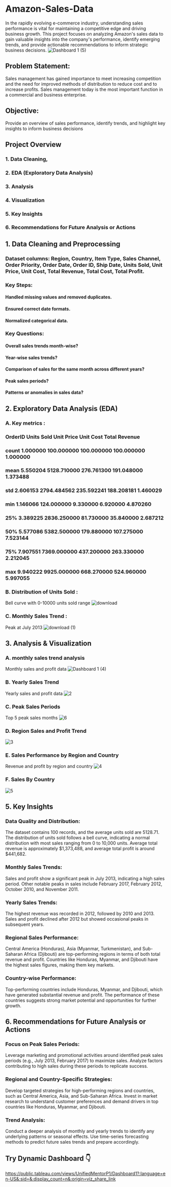 # Amazon-Sales-Data
In the rapidly evolving e-commerce industry, understanding sales performance is vital for maintaining a competitive edge and driving business growth. This project focuses on analyzing Amazon's sales data to gain valuable insights into the company's performance, identify emerging trends, and provide actionable recommendations to inform strategic business decisions.
![Dashboard 1 (5)](https://github.com/kaifahmed2002/Amazon-Sales-Data/assets/92524691/7d9b004e-2b1a-48cd-835e-5a53793ce3a0)

## Problem Statement:
Sales management has gained importance to meet increasing competition and the
need for improved methods of distribution to reduce cost and to increase profits. Sales
management today is the most important function in a commercial and business
enterprise.

## Objective: 
Provide an overview of sales performance, identify trends, and highlight key insights to inform business decisions

## Project Overview

### 1. Data Cleaning, 
### 2. EDA (Exploratory Data Analysis)
### 3. Analysis 
### 4. Visualization
### 5. Key Insights
### 6. Recommendations for Future Analysis or Actions



## 1. Data Cleaning and Preprocessing

### Dataset columns: Region, Country, Item Type, Sales Channel, Order Priority, Order Date, Order ID, Ship Date, Units Sold, Unit Price, Unit Cost, Total Revenue, Total Cost, Total Profit.

### Key Steps:
#### Handled missing values and removed duplicates.
#### Ensured correct date formats.
#### Normalized categorical data.

### Key Questions:
#### Overall sales trends month-wise?
#### Year-wise sales trends?
#### Comparison of sales for the same month across different years?
#### Peak sales periods?
#### Patterns or anomalies in sales data?

## 2. Exploratory Data Analysis (EDA)

### A. Key metrics :
###        OrderID    Units Sold  Unit Price  Unit Cost   Total Revenue  
### count  1.000000   100.000000  100.000000  100.000000   1.000000 
### mean   5.550204  5128.710000  276.761300  191.048000   1.373488   
### std    2.606153  2794.484562  235.592241  188.208181   1.460029  
### min    1.146066   124.000000    9.330000    6.920000   4.870260   
### 25%    3.389225 2836.250000   81.730000   35.840000   2.687212  
### 50%    5.577086  5382.500000  179.880000  107.275000   7.523144  
### 75%    7.907551  7369.000000  437.200000  263.330000   2.212045 
### max    9.940222  9925.000000  668.270000  524.960000   5.997055 

### B. Distribution of Units Sold :
Bell curve with 0-10000 units sold range
![download](https://github.com/kaifahmed2002/Amazon-Sales-Data/assets/92524691/d23d712c-f15f-4db5-bc34-6ed5cb5615b9)

### C. Monthly Sales Trend :
Peak at July 2013
![download (1)](https://github.com/kaifahmed2002/Amazon-Sales-Data/assets/92524691/9fd9cc68-a2e7-40c2-9c84-4d17b4f19f2a)



## 3. Analysis & Visualization

### A. monthly sales trend analysis
Monthly sales and profit data
![Dashboard 1 (4)](https://github.com/kaifahmed2002/Amazon-Sales-Data/assets/92524691/b1cd0d99-17cc-4c09-a5ea-2a3161df746d)

### B. Yearly Sales Trend
Yearly sales and profit data
![2](https://github.com/kaifahmed2002/Amazon-Sales-Data/assets/92524691/aef6682e-7d8c-4c95-93ad-c4dbef0a3fe1)

### C. Peak Sales Periods
Top 5 peak sales months
![6](https://github.com/kaifahmed2002/Amazon-Sales-Data/assets/92524691/e17353d9-27a7-456f-9ce3-6187deb09a81)

### D. Region Sales and Profit Trend
![3](https://github.com/kaifahmed2002/Amazon-Sales-Data/assets/92524691/73244df1-0b4a-4825-a1a6-7d149243849f)

### E. Sales Performance by Region and Country
Revenue and profit by region and country
![4](https://github.com/kaifahmed2002/Amazon-Sales-Data/assets/92524691/6fa245b9-072d-4e6a-ba4f-6748636d3801)

### F. Sales By Country
![5](https://github.com/kaifahmed2002/Amazon-Sales-Data/assets/92524691/b1c4cd6f-2127-4a5d-90be-a5924787d381)

## 5. Key Insights 

### Data Quality and Distribution:

The dataset contains 100 records, and the average units sold are 5128.71.
The distribution of units sold follows a bell curve, indicating a normal distribution with most sales ranging from 0 to 10,000 units.
Average total revenue is approximately $1,373,488, and average total profit is around $441,682.

### Monthly Sales Trends:

Sales and profit show a significant peak in July 2013, indicating a high sales period.
Other notable peaks in sales include February 2017, February 2012, October 2010, and November 2011.

### Yearly Sales Trends:

The highest revenue was recorded in 2012, followed by 2010 and 2013.
Sales and profit declined after 2012 but showed occasional peaks in subsequent years.

### Regional Sales Performance:

Central America (Honduras), Asia (Myanmar, Turkmenistan), and Sub-Saharan Africa (Djibouti) are top-performing regions in terms of both total revenue and profit.
Countries like Honduras, Myanmar, and Djibouti have the highest sales figures, making them key markets.

### Country-wise Performance:

Top-performing countries include Honduras, Myanmar, and Djibouti, which have generated substantial revenue and profit.
The performance of these countries suggests strong market potential and opportunities for further growth.


## 6. Recommendations for Future Analysis or Actions

### Focus on Peak Sales Periods:

Leverage marketing and promotional activities around identified peak sales periods (e.g., July 2013, February 2017) to maximize sales.
Analyze factors contributing to high sales during these periods to replicate success.

### Regional and Country-Specific Strategies:

Develop targeted strategies for high-performing regions and countries, such as Central America, Asia, and Sub-Saharan Africa.
Invest in market research to understand customer preferences and demand drivers in top countries like Honduras, Myanmar, and Djibouti.

### Trend Analysis:

Conduct a deeper analysis of monthly and yearly trends to identify any underlying patterns or seasonal effects.
Use time-series forecasting methods to predict future sales trends and prepare accordingly.

## Try Dynamic Dashboard 👇
https://public.tableau.com/views/UnifiedMentorP1/Dashboard1?:language=en-US&:sid=&:display_count=n&:origin=viz_share_link


